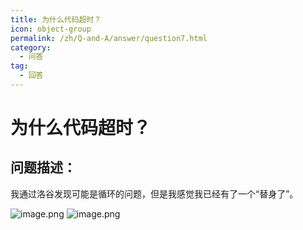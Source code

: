 ```yaml
---
title: 为什么代码超时？
icon: object-group
permalink: /zh/Q-and-A/answer/question7.html
category:
  - 问答
tag:
  - 回答
---
```


# 为什么代码超时？
## 问题描述：
我通过洛谷发现可能是循环的问题，但是我感觉我已经有了一个“替身了”。

![image.png](https://s2.loli.net/2024/09/25/5XRbnHfJWdqxMi3.png)
![image.png](https://s2.loli.net/2024/09/25/XwgDdxkoUS62LTY.png)